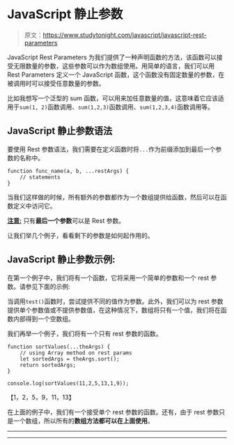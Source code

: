 # JavaScript 静止参数

> 原文：<https://www.studytonight.com/javascript/javascript-rest-parameters>

JavaScript Rest Parameters 为我们提供了一种声明函数的方法，该函数可以接受无限数量的参数，这些参数可以作为数组使用。用简单的语言，我们可以用 Rest Parameters 定义一个 JavaScript 函数，这个函数没有固定数量的参数，在被调用时可以接受任意数量的参数。

比如我想写一个泛型的 sum 函数，可以用来加任意数量的值，这意味着它应该适用于`sum(1, 2)`函数调用、`sum(1,2,3)`函数调用、`sum(1,2,3,4)`函数调用等。

## JavaScript 静止参数语法

要使用 Rest 参数语法，我们需要在定义函数时将`...`作为前缀添加到最后一个参数的名称中。

```
function func_name(a, b, ...restArgs) {
    // statements
}
```

当我们这样做的时候，所有额外的参数都作为一个数组提供给函数，然后可以在函数定义中访问它。

<u>**注意:**</u> 只有**最后一个参数**可以是 Rest 参数。

让我们举几个例子，看看剩下的参数是如何起作用的。

## JavaScript 静止参数示例:

在第一个例子中，我们将有一个函数，它将采用一个简单的参数和一个 rest 参数。请参见下面的示例:

当调用`test()`函数时，尝试提供不同的值作为参数。此外，我们可以为 rest 参数提供单个参数值或不提供参数值，在这种情况下，数组将只有一个值，我们将在函数内部得到一个空数组。

我们再举一个例子，我们将有一个只有 rest 参数的函数。

```
function sortValues(...theArgs) {
    // using Array method on rest params
    let sortedArgs = theArgs.sort();
    return sortedArgs;
}

console.log(sortValues(11,2,5,13,1,9));
```

【1，2，5，9，11，13】

在上面的例子中，我们有一个接受单个 rest 参数的函数。还有，由于 rest 参数只是一个数组，所以所有的**数组方法都可以在上面使用**。

* * *

* * *